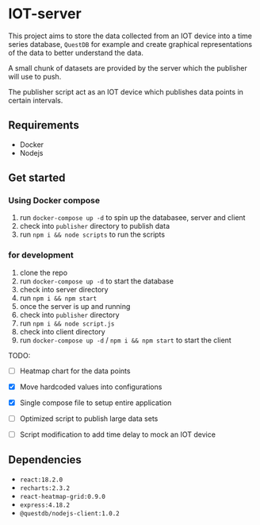 # IOT-server

This project aims to store the data collected from an IOT device into a time series database, 
`QuestDB` for example and create graphical representations of the data to better understand the 
data. 

A small chunk of datasets are provided by the server which the publisher will use to push.

The publisher script act as an IOT device which publishes data points in certain intervals.

## Requirements
- Docker
- Nodejs

## Get started

### Using Docker compose
1. run `docker-compose up -d` to spin up the databasee, server and client
2. check into `publisher` directory to publish data 
3. run `npm i && node scripts` to run the scripts

### for development

1. clone the repo
2. run `docker-compose up -d` to start the database
3. check into server directory
4. run `npm i && npm start`
5. once the server is up and running
6. check into `publisher` directory
7. run `npm i && node script.js`
8. check into client directory
9. run `docker-compose up -d` / `npm i && npm start` to start the client


TODO:

- [ ] Heatmap chart for the data points
- [x] Move hardcoded values into configurations
- [x] Single compose file to setup entire application
- [ ] Optimized script to publish large data sets
- [ ] Script modification to add time delay to mock an IOT device


## Dependencies 
- `react:18.2.0`
- `recharts:2.3.2`
- `react-heatmap-grid:0.9.0`
- `express:4.18.2`
- `@questdb/nodejs-client:1.0.2`
